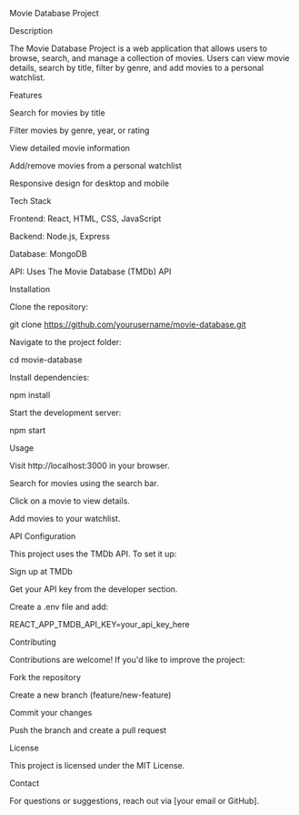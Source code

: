 Movie Database Project

Description

The Movie Database Project is a web application that allows users to browse, search, and manage a collection of movies. Users can view movie details, search by title, filter by genre, and add movies to a personal watchlist.

Features

Search for movies by title

Filter movies by genre, year, or rating

View detailed movie information

Add/remove movies from a personal watchlist

Responsive design for desktop and mobile

Tech Stack

Frontend: React, HTML, CSS, JavaScript

Backend: Node.js, Express

Database: MongoDB

API: Uses The Movie Database (TMDb) API

Installation

Clone the repository:

git clone https://github.com/yourusername/movie-database.git

Navigate to the project folder:

cd movie-database

Install dependencies:

npm install

Start the development server:

npm start

Usage

Visit http://localhost:3000 in your browser.

Search for movies using the search bar.

Click on a movie to view details.

Add movies to your watchlist.

API Configuration

This project uses the TMDb API. To set it up:

Sign up at TMDb

Get your API key from the developer section.

Create a .env file and add:

REACT_APP_TMDB_API_KEY=your_api_key_here

Contributing

Contributions are welcome! If you'd like to improve the project:

Fork the repository

Create a new branch (feature/new-feature)

Commit your changes

Push the branch and create a pull request

License

This project is licensed under the MIT License.

Contact

For questions or suggestions, reach out via [your email or GitHub].

